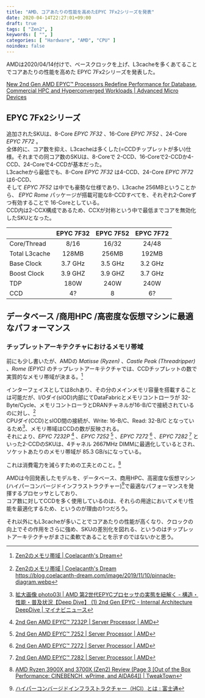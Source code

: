 ```yaml
---
title: "AMD、コアあたりの性能を高めたEPYC 7Fx2シリーズを発表"
date: 2020-04-14T22:27:01+09:00
draft: true
tags: [ "Zen2", ]
keywords: [ "", ]
categories: [ "Hardware", "AMD", "CPU" ]
noindex: false
---
```


AMDは2020/04/14付けで、ベースクロックを上げ、L3cacheを多くあてることでコアあたりの性能を高めた EPYC 7Fx2シリーズを発表した。  

[New 2nd Gen AMD EPYC™ Processors Redefine Performance for Database, Commercial HPC and Hyperconverged Workloads | Advanced Micro Devices](https://ir.amd.com/news-releases/news-release-details/new-2nd-gen-amd-epyctm-processors-redefine-performance-database)

## EPYC 7Fx2シリーズ

追加されたSKUは、8-Core *EPYC 7F32* 、16-Core *EPYC 7F52* 、24-Core *EPYC 7F72* 。  
全体的に、コア数を抑え、L3cacheは多くした(=CCDチップレットが多い)仕様。それまでの同コア数のSKUは、8-Coreで 2-CCD、16-Coreで2-CCDか4-CCD、24-Coreで4-CCDが基本だった。  
L3cacheから最低でも、8-Core *EPYC 7F32* は4-CCD、24-Core *EPYC 7F72* は6-CCD、  
そして *EPYC 7F52* は中でも豪勢な仕様であり、L3cache 256MBということから、 *EPYC Rome* パッケージが搭載可能な8-CCDすべてを、それぞれ2-Coreずつ有効することで 16-Coreとしている。  
CCD内は2-CCX構成であるため、CCXが対称という中で最低までコアを無効化したSKUとなった。  

| | EPYC 7F32 | EPYC 7F52 | EPYC 7F72 |
| :--- | :---: | :---: | :---: |
| Core/Thread | 8/16 | 16/32 | 24/48 |
| Total L3cache | 128MB | 256MB | 192MB |
| Base Clock | 3.7 GHz | 3.5 GHz | 3.2 GHz |
| Boost Clock | 3.9 GHZ | 3.9 GHZ | 3.7 GHz |
| TDP | 180W | 240W | 240W |
| CCD | 4? | 8 | 6?  |

## データベース /商用HPC /高密度な仮想マシンに最適なパフォーマンス
### チップレットアーキテクチャにおけるメモリ帯域
前にも少し書いたが、AMDの *Matisse (Ryzen)* 、*Castle Peak (Threadripper)* 、*Rome (EPYC)* のチップレットアーキテクチャでは、CCDチップレットの数で実質的なメモリ帯域が決まる。[^1]  

[^1]: [Zen2のメモリ帯域 | Coelacanth's Dream](/posts/2019/11/10/zen2-mbw/)

インターフェイスとしては8chあり、その分のメインメモリ容量を搭載することは可能だが、I/Oダイ(sIOD)内部にてDataFabricとメモリコントローラが 32-Byte/Cycle、メモリコントローラとDRANチャネルが16-B/Cで接続されているのに対し、[^2]  
CPUダイ(CCD)とsIOD間の接続が、Write: 16-B/C、Read: 32-B/C となっているため[^3]、メモリ帯域はCCDの数が反映される。  
それにより、*EPYC 7232P* [^6] 、*EPYC 7252* [^7] 、*EPYC 7272* [^8] 、*EPYC 7282* [^9] といった2-CCDのSKUは、4チャネル 2667MHz DIMMに最適化しているとされ、ソケットあたりのメモリ帯域が 85.3 GB/sになっている。  

[^2]: [Zen2のメモリ帯域 | Coelacanth's Dream](/posts/2019/11/10/zen2-mbw/)<br><https://blog.coelacanth-dream.com/image/2019/11/10/pinnacle-diagram.webp>
[^3]: [拡大画像 photo03l | AMD 第2世代EPYCプロセッサの実態を紐解く - 構造・性能・普及状況【Deep Dive】 (1) 2nd Gen EPYC - Internal Architecture DeepDive | マイナビニュース](https://news.mynavi.jp/photo/article/20190819-879251/images/photo03l.jpg)

[^6]: [2nd Gen AMD EPYC™ 7232P | Server Processor | AMD](https://www.amd.com/en/products/cpu/amd-epyc-7232p#product-specs)
[^7]: [2nd Gen AMD EPYC™ 7252 | Server Processor | AMD](https://www.amd.com/en/products/cpu/amd-epyc-7252#product-specs)
[^8]: [2nd Gen AMD EPYC™ 7272 | Server Processor | AMD](https://www.amd.com/en/products/cpu/amd-epyc-7272#product-specs)
[^9]: [2nd Gen AMD EPYC™ 7282 | Server Processor | AMD](https://www.amd.com/en/products/cpu/amd-epyc-7282#product-specs)

これは消費電力を減らすための工夫とのこと。[^4]

[^4]: [AMD Ryzen 3900X and 3700X (Zen2) Review (Page 3 [Out of the Box Performance: CINEBENCH, wPrime, and AIDA64]) | TweakTown](https://www.tweaktown.com/reviews/9051/amd-ryzen-3900x-3700x-zen2-review/index3.html)

AMDは今回発表したモデルを、データベース、商用HPC、高密度な仮想マシン(ハイパーコンバージドインフラストラクチャー)[^5]で最適なパフォーマンスを発揮するプロセッサとしており、  
コア数に対してCCDを多く使用しているのは、それらの用途においてメモリ性能を最適化するため、というのが理由の1つだろう。  

[^5]: [ハイパーコンバージドインフラストラクチャー（HCI）とは : 富士通](https://www.fujitsu.com/jp/products/computing/virtual/tech/term/hci/)

それ以外にもL3cacheが多いことでコアあたりの性能が高くなり、クロックの向上でその作用をさらに強め、SKUの差別化を図れる、というのはチップレットアーキテクチャがまさに柔軟であることを示すのではないかと思う。
